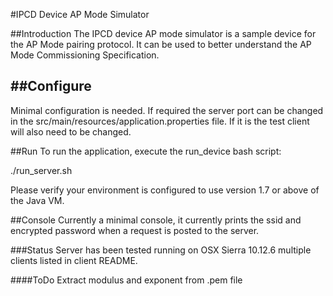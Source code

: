 #IPCD Device AP Mode Simulator


##Introduction
The IPCD device AP mode simulator is a sample device for the AP Mode pairing protocol.
It can be used to better understand the AP Mode Commissioning Specification.


##Configure
----------------
Minimal configuration is needed.  If required the server port can be changed in the
src/main/resources/application.properties file.  If it is the test client will also
need to be changed.  

##Run
To run the application, execute the run_device bash script:

./run_server.sh

Please verify your environment is configured to use version 1.7 or above of the 
Java VM.


##Console
Currently a minimal console, it currently prints the ssid and encrypted password when
a request is posted to the server. 

###Status
Server has been tested running on OSX Sierra 10.12.6
multiple clients listed in client README.

####ToDo
Extract modulus and exponent from .pem file